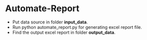 # Automate-Report

- Put data source in folder **input_data**.
- Run python automate_report.py for generating excel report file.
- Find the output excel report in folder **output_data**.
